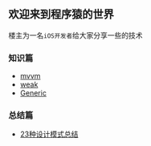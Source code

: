## 欢迎来到程序猿的世界

楼主为一名`iOS开发者`给大家分享一些的技术

### 知识篇
* [mvvm](https://github.com/MrDeveloperLiu/Blog/blob/master/knowledge/mvvm.md)
* [weak](https://github.com/MrDeveloperLiu/Blog/blob/master/knowledge/weak.md)
* [Generic](https://github.com/MrDeveloperLiu/Blog/blob/master/knowledge/generic.md)

### 总结篇
* [23种设计模式总结](https://github.com/MrDeveloperLiu/Blog/blob/master/summary/23种设计模式总结.md)
